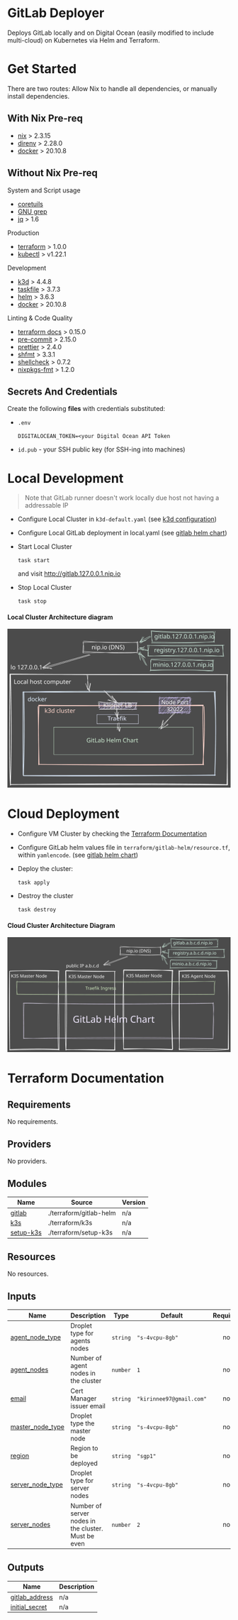 # GitLab Deployer

Deploys GitLab locally and on Digital Ocean (easily modified to include multi-cloud) on Kubernetes via Helm and
Terraform.


# Get Started
There are two routes: Allow Nix to handle all dependencies, or manually install dependencies.

## With Nix Pre-req
- [nix](https://nixos.org/download.html) > 2.3.15
- [direnv](https://direnv.net/) > 2.28.0
- [docker](https://www.docker.com/products/docker-desktop) > 20.10.8

## Without Nix Pre-req

System and Script usage
- [coretuils](https://www.gnu.org/software/coreutils/)
- [GNU grep](https://www.gnu.org/software/grep/)
- [jq](https://stedolan.github.io/jq/) > 1.6

Production
- [terraform](https://www.terraform.io/) > 1.0.0
- [kubectl](https://kubernetes.io/docs/tasks/tools/) > v1.22.1

Development
- [k3d](https://k3d.io/v4.4.8/) > 4.4.8
- [taskfile](https://taskfile.dev/#/) > 3.7.3
- [helm](https://helm.sh/) > 3.6.3
- [docker](https://www.docker.com/products/docker-desktop) > 20.10.8

Linting & Code Quality
- [terraform docs](https://github.com/terraform-docs/terraform-docs) > 0.15.0
- [pre-commit](https://pre-commit.com/) > 2.15.0
- [prettier](https://prettier.io/) > 2.4.0
- [shfmt](https://github.com/mvdan/sh) > 3.3.1
- [shellcheck](https://github.com/koalaman/shellcheck) > 0.7.2
- [nixpkgs-fmt](https://github.com/nix-community/nixpkgs-fmt) > 1.2.0


## Secrets And Credentials

Create the following **files** with credentials substituted:
- `.env`
    ```
    DIGITALOCEAN_TOKEN=<your Digital Ocean API Token
    ```

- `id.pub` - your SSH public key (for SSH-ing into machines)

# Local Development

> Note that GitLab runner doesn't work locally due host not having a addressable IP

- Configure Local Cluster in `k3d-default.yaml` (see [k3d configuration](https://k3d.io/usage/configfile/))

- Configure Local GitLab deployment in local.yaml (see [gitlab helm chart](https://docs.gitlab.com/charts/charts/globals.html))

- Start Local Cluster
    ```
    task start
    ```
    and visit http://gitlab.127.0.0.1.nip.io

- Stop Local Cluster
    ```
    task stop
    ```

#### Local Cluster Architecture diagram
![Local deployment](./local-dev.svg)

# Cloud Deployment
- Configure VM Cluster by checking the [Terraform Documentation](#terraform-documentation)
- Configure GitLab helm values file in `terraform/gitlab-helm/resource.tf`, within `yamlencode`.  (see [gitlab helm chart](https://docs.gitlab.com/charts/charts/globals.html))

- Deploy the cluster:
    ```
    task apply
    ```

- Destroy the cluster
    ```
    task destroy
    ```

#### Cloud Cluster Architecture Diagram
![Cloud Deployment](./server.svg)

# Terraform Documentation
<!-- BEGINNING OF PRE-COMMIT-TERRAFORM DOCS HOOK -->
## Requirements

No requirements.

## Providers

No providers.

## Modules

| Name | Source | Version |
|------|--------|---------|
| <a name="module_gitlab"></a> [gitlab](#module\_gitlab) | ./terraform/gitlab-helm | n/a |
| <a name="module_k3s"></a> [k3s](#module\_k3s) | ./terraform/k3s | n/a |
| <a name="module_setup-k3s"></a> [setup-k3s](#module\_setup-k3s) | ./terraform/setup-k3s | n/a |

## Resources

No resources.

## Inputs

| Name | Description | Type | Default | Required |
|------|-------------|------|---------|:--------:|
| <a name="input_agent_node_type"></a> [agent\_node\_type](#input\_agent\_node\_type) | Droplet type for agents nodes | `string` | `"s-4vcpu-8gb"` | no |
| <a name="input_agent_nodes"></a> [agent\_nodes](#input\_agent\_nodes) | Number of agent nodes in the cluster | `number` | `1` | no |
| <a name="input_email"></a> [email](#input\_email) | Cert Manager issuer email | `string` | `"kirinnee97@gmail.com"` | no |
| <a name="input_master_node_type"></a> [master\_node\_type](#input\_master\_node\_type) | Droplet type the master node | `string` | `"s-4vcpu-8gb"` | no |
| <a name="input_region"></a> [region](#input\_region) | Region to be deployed | `string` | `"sgp1"` | no |
| <a name="input_server_node_type"></a> [server\_node\_type](#input\_server\_node\_type) | Droplet type for server nodes | `string` | `"s-4vcpu-8gb"` | no |
| <a name="input_server_nodes"></a> [server\_nodes](#input\_server\_nodes) | Number of server nodes in the cluster. Must be even | `number` | `2` | no |

## Outputs

| Name | Description |
|------|-------------|
| <a name="output_gitlab_address"></a> [gitlab\_address](#output\_gitlab\_address) | n/a |
| <a name="output_initial_secret"></a> [initial\_secret](#output\_initial\_secret) | n/a |
<!-- END OF PRE-COMMIT-TERRAFORM DOCS HOOK -->
